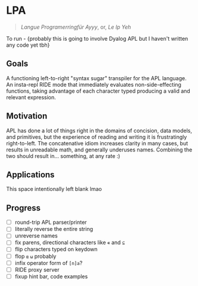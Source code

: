 # LPA

> _Langue Programerringfür Ayyy_, or, _Le Ip Yeh_

To run - {probably this is going to involve Dyalog APL but I haven't written any code yet tbh}

## Goals

A functioning left-to-right "syntax sugar" transpiler for the APL language. An insta-repl RIDE mode that immediately evaluates non-side-effecting functions, taking advantage of each character typed producing a valid and relevant expression.

## Motivation

APL has done a lot of things right in the domains of concision, data models, and primitives, but the experience of reading and writing it is frustratingly right-to-left. The concatenative idiom increases clarity in many cases, but results in unreadable math, and generally underuses names. Combining the two should result in… something, at any rate :)

## Applications

This space intentionally left blank lmao

## Progress

- [ ] round-trip APL parser/printer
- [ ] literally reverse the entire string
- [ ] unreverse names
- [ ] fix parens, directional characters like `∊` and `⊆`
- [ ] flip characters typed on keydown
- [ ] flop `⍺` `⍵` probably
- [ ] infix operator form of `[n]a`?
- [ ] RIDE proxy server
- [ ] fixup hint bar, code examples

